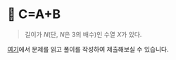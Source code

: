 # 🧮 C=A+B

> 길이가 $N$(단, $N$은 $3$의 배수)인 수열 $X$가 있다.


[여기](https://www.acmicpc.net/problem/30056)에서 문제를 읽고 풀이를 작성하여 제출해보실 수 있습니다.  
